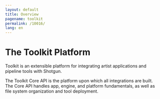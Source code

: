 ```yaml
---
layout: default
title: Overview
pagename: toolkit
permalink: /10016/
lang: en
---
```


# The Toolkit Platform

Toolkit is an extensible platform for integrating artist applications and pipeline tools with Shotgun.

The Toolkit Core API is the platform upon which all integrations are built. The Core API handles app, engine, and platform fundamentals, as well as file system organization and tool deployment.

